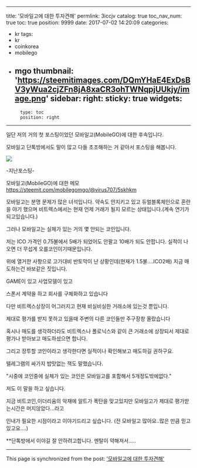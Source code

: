 
---
title: '모바일고에 대한 투자견해'
permlink: 3iccjv
catalog: true
toc_nav_num: true
toc: true
position: 9999
date: 2017-07-02 14:20:09
categories:
- kr
tags:
- kr
- coinkorea
- mobilego
- mgo
thumbnail: 'https://steemitimages.com/DQmYHaE4ExDsBV3yWua2cjZFn8jA8xaCR3ohTWNqpjUUkjy/image.png'
sidebar:
    right:
        sticky: true
widgets:
    -
        type: toc
        position: right
---


일단 저의 거의 첫 포스팅이었던 모바일고(MobileGO)에 대한 후속입니다.

모바일고 단톡방에서도 말이 많고 다들 초조해하는 거 같아서 포스팅을 해봅니다.

![](https://steemitimages.com/DQmYHaE4ExDsBV3yWua2cjZFn8jA8xaCR3ohTWNqpjUUkjy/image.png)

-지난포스팅-

모바일고(MobileGO)에 대한 메모
https://steemit.com/mobilegomgo/@virus707/5skhkm


모바일고는 분명 문제가 많은 녀석입니다. 약속도 안지키고 있고 듀얼블록체인으로 혼란을 야기 했으며 비트렉스에서는 현재 언제 거래가 될지 모르는 상태입니다.(계속 연기가 되고있습니다.)

그러나 모바일고는 실체가 있는 거의 몇 안되는 코인입니다.

저는 ICO 가격인 0.75불에서 5배가 되었어도 안팔고 10배가 되도 안팝니다. 실적이 나오면 더 무섭게 오를코인이기때문입니다.

위에 열거한 사항으로 고가대비 반토막이 난 상황인데(현재가 1.5불....ICO2배) 지금 매도하는건 바보같은 짓입니다.

GAME이 있고 사업모델이 있고 

스폰서 계약을 하고 회사를 구체화하고 있습니다

다만 비트렉스상장이 어그러지고 현재 비실비실한 거래소에 있는것 뿐입니다.

제대로 평가를 받지 못하고 있을때 주변의 다른 코인들만 주구장창 올랐습니다

혹시나 매도를 생각하더라도 비트렉스나 폴로닉스와 같이 큰 거래소에 상장되서 제대로 평가나 받아보고 매도하셨으면 합니다.

그리고 장투할 코인이라고 생각한다면 실적이나 확인해보고 매도하길 권하구요.  

텔레그램의 싸가지 밥맛없는 잭도 말했습니다. 

"시중에 코인중에 실체가 있는 코인은 모바일고를 포함해서 5개정도밖에없다."

저도 이 말을 하고 싶습니다.

지금 비트코인,이더리움의 악재에 알트가 폭탄을 맞고있지만 모바일고가 제대로 평가받는시간은 머지않았다...라고 

인내가 필요한 시점이라고 이야기드리고 싶습니다.
(전 모바일고 많아요..많은 만큼 믿고 있고요....)

**단톡방에서 이야길 잘 안하려고합니다. 멘탈이 약해져서.....

- - -

This page is synchronized from the post: ['모바일고에 대한 투자견해'](https://steemit.com/@virus707/3iccjv)
